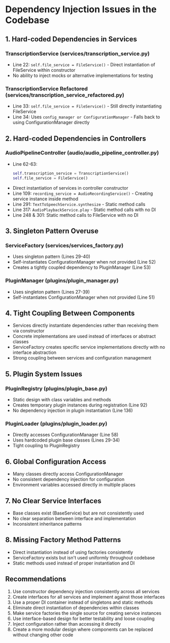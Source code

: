 # Dependency Injection Issues in the Codebase

## 1. Hard-coded Dependencies in Services

### TranscriptionService (services/transcription_service.py)
- Line 22: `self.file_service = FileService()` - Direct instantiation of FileService within constructor
- No ability to inject mocks or alternative implementations for testing

### TranscriptionService Refactored (services/transcription_service_refactored.py)
- Line 33: `self.file_service = FileService()` - Still directly instantiating FileService
- Line 34: Uses `config_manager or ConfigurationManager` - Falls back to using ConfigurationManager directly

## 2. Hard-coded Dependencies in Controllers

### AudioPipelineController (audio/audio_pipeline_controller.py)
- Line 62-63:
  ```python
  self.transcription_service = TranscriptionService()
  self.file_service = FileService()
  ```
- Direct instantiation of services in controller constructor
- Line 109: `recording_service = AudioRecordingService()` - Creating service instance inside method
- Line 291: `TextToSpeechService.synthesize` - Static method calls
- Line 317: `AudioPlaybackService.play` - Static method calls with no DI
- Line 248 & 301: Static method calls to FileService with no DI

## 3. Singleton Pattern Overuse

### ServiceFactory (services/services_factory.py)
- Uses singleton pattern (Lines 29-40)
- Self-instantiates ConfigurationManager when not provided (Line 52)
- Creates a tightly coupled dependency to PluginManager (Line 53)

### PluginManager (plugins/plugin_manager.py)
- Uses singleton pattern (Lines 27-39)
- Self-instantiates ConfigurationManager when not provided (Line 51)

## 4. Tight Coupling Between Components

- Services directly instantiate dependencies rather than receiving them via constructor
- Concrete implementations are used instead of interfaces or abstract classes
- ServiceFactory creates specific service implementations directly with no interface abstraction
- Strong coupling between services and configuration management

## 5. Plugin System Issues

### PluginRegistry (plugins/plugin_base.py)
- Static design with class variables and methods
- Creates temporary plugin instances during registration (Line 92)
- No dependency injection in plugin instantiation (Line 136)

### PluginLoader (plugins/plugin_loader.py)
- Directly accesses ConfigurationManager (Line 58)
- Uses hardcoded plugin base classes (Lines 29-34)
- Tight coupling to PluginRegistry

## 6. Global Configuration Access

- Many classes directly access ConfigurationManager
- No consistent dependency injection for configuration
- Environment variables accessed directly in multiple places

## 7. No Clear Service Interfaces

- Base classes exist (BaseService) but are not consistently used
- No clear separation between interface and implementation
- Inconsistent inheritance patterns

## 8. Missing Factory Method Patterns

- Direct instantiation instead of using factories consistently
- ServiceFactory exists but isn't used uniformly throughout codebase
- Static methods used instead of proper instantiation and DI

## Recommendations

1. Use constructor dependency injection consistently across all services
2. Create interfaces for all services and implement against those interfaces
3. Use a proper DI container instead of singletons and static methods
4. Eliminate direct instantiation of dependencies within classes
5. Make service factories the single source for creating service instances
6. Use interface-based design for better testability and loose coupling
7. Inject configuration rather than accessing it directly
8. Create a more modular design where components can be replaced without changing other code
